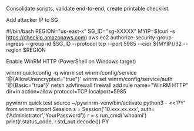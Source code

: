 Consolidate scripts, validate end-to-end, create printable checklist.

Add attacker IP to SG

#!/bin/bash
REGION="us-east-x"
SG_ID="sg-XXXXX"
MYIP=$(curl -s https://checkip.amazonaws.com)
aws ec2 authorize-security-group-ingress --group-id $SG_ID --protocol tcp --port 5985 --cidr ${MYIP}/32 --region $REGION

Enable WinRM HTTP (PowerShell on Windows target)

winrm quickconfig -q
winrm set winrm/config/service '@{AllowUnencrypted="true"}'
winrm set winrm/config/service/auth '@{Basic="true"}'
netsh advfirewall firewall add rule name="WinRM HTTP" dir=in action=allow protocol=TCP localport=5985

pywinrm quick test
source ~/pywinrm-venv/bin/activate
python3 - <<'PY'
from winrm import Session
s = Session('10.xxx.xx.xxx', auth=('Administrator','YourPassword'))
r = s.run_cmd('whoami')
print(r.status_code, r.std_out.decode())
PY
